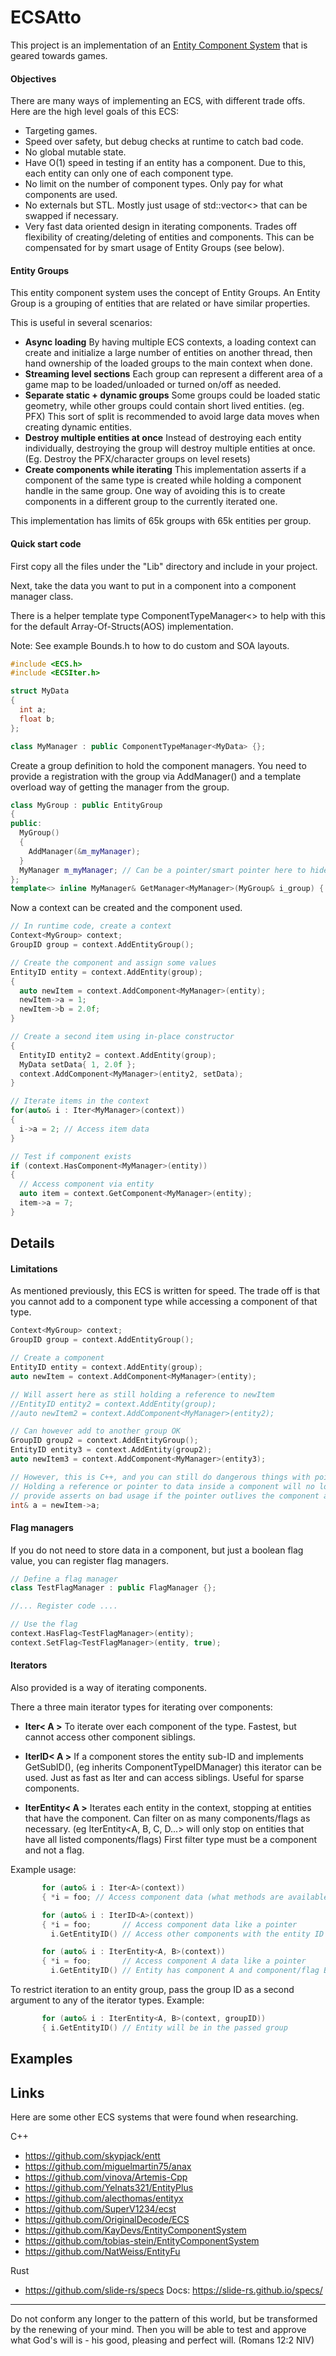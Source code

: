 # ECSAtto
This project is an implementation of an [Entity Component System](https://infogalactic.com/info/Entity_component_system) that is geared towards games.

#### Objectives
There are many ways of implementing an ECS, with different trade offs. Here are the high level goals of this ECS:

- Targeting games.
- Speed over safety, but debug checks at runtime to catch bad code.
- No global mutable state.
- Have O(1) speed in testing if an entity has a component. Due to this, each entity can only one of each component type.
- No limit on the number of component types. Only pay for what components are used.
- No externals but STL. Mostly just usage of std::vector<> that can be swapped if necessary.
- Very fast data oriented design in iterating components. Trades off flexibility of creating/deleting of entities and components. This can be compensated for by smart usage of Entity Groups (see below).

#### Entity Groups
This entity component system uses the concept of Entity Groups. An Entity Group is a grouping of entities that are related or have similar properties. 

This is useful in several scenarios:

- **Async loading** By having multiple ECS contexts, a loading context can create and initialize a large number of entities on another thread, then hand ownership of the loaded groups to the main context when done.  
- **Streaming level sections** Each group can represent a different area of a game map to be loaded/unloaded or turned on/off as needed. 
- **Separate static + dynamic groups** Some groups could be loaded static geometry, while other groups could contain short lived entities. (eg. PFX) This sort of split is recommended to avoid large data moves when creating dynamic entities.
- **Destroy multiple entities at once** Instead of destroying each entity individually, destroying the group will destroy multiple entities at once. (Eg. Destroy the PFX/character groups on level resets)
- **Create components while iterating** This implementation asserts if a component of the same type is created while holding a component handle in the same group. One way of avoiding this is to create components in a different group to the currently iterated one. 

This implementation has limits of 65k groups with 65k entities per group.


#### Quick start code
First copy all the files under the "Lib" directory and include in your project.

Next, take the data you want to put in a component into a component manager class. 

There is a helper template type ComponentTypeManager<> to help with this for the default Array-Of-Structs(AOS) implementation. 

Note: See example Bounds.h to how to do custom and SOA layouts.

```c++
#include <ECS.h>
#include <ECSIter.h>

struct MyData
{
  int a;
  float b;
};

class MyManager : public ComponentTypeManager<MyData> {};
```

Create a group definition to hold the component managers. You need to provide a registration with the group via AddManager() and a template overload way of getting the manager from the group.

```c++
class MyGroup : public EntityGroup
{
public:
  MyGroup()
  {
    AddManager(&m_myManager);
  }
  MyManager m_myManager; // Can be a pointer/smart pointer here to hide component details.
};
template<> inline MyManager& GetManager<MyManager>(MyGroup& i_group) { return i_group.m_myManager; }
```

Now a context can be created and the component used.

```c++
// In runtime code, create a context
Context<MyGroup> context;
GroupID group = context.AddEntityGroup();

// Create the component and assign some values
EntityID entity = context.AddEntity(group);
{
  auto newItem = context.AddComponent<MyManager>(entity);
  newItem->a = 1;
  newItem->b = 2.0f;
}

// Create a second item using in-place constructor
{
  EntityID entity2 = context.AddEntity(group);
  MyData setData{ 1, 2.0f };
  context.AddComponent<MyManager>(entity2, setData);
}

// Iterate items in the context
for(auto& i : Iter<MyManager>(context))
{
  i->a = 2; // Access item data 
}

// Test if component exists
if (context.HasComponent<MyManager>(entity))
{
  // Access component via entity
  auto item = context.GetComponent<MyManager>(entity);
  item->a = 7;
}
```


## Details


#### Limitations
As mentioned previously, this ECS is written for speed. The trade off is that you cannot add to a component type while accessing a component of that type.


```c++
Context<MyGroup> context;
GroupID group = context.AddEntityGroup();

// Create a component
EntityID entity = context.AddEntity(group);
auto newItem = context.AddComponent<MyManager>(entity);

// Will assert here as still holding a reference to newItem
//EntityID entity2 = context.AddEntity(group);
//auto newItem2 = context.AddComponent<MyManager>(entity2);

// Can however add to another group OK
GroupID group2 = context.AddEntityGroup();
EntityID entity3 = context.AddEntity(group2);
auto newItem3 = context.AddComponent<MyManager>(entity3);

// However, this is C++, and you can still do dangerous things with pointers.
// Holding a reference or pointer to data inside a component will no longer 
// provide asserts on bad usage if the pointer outlives the component accessor.
int& a = newItem->a;
```

#### Flag managers

If you do not need to store data in a component, but just a boolean flag value, you can register flag managers.

```c++
// Define a flag manager
class TestFlagManager : public FlagManager {};

//... Register code ....

// Use the flag
context.HasFlag<TestFlagManager>(entity);
context.SetFlag<TestFlagManager>(entity, true);
```

#### Iterators

Also provided is a way of iterating components.

There a three main iterator types for iterating over components:
- **Iter< A >** To iterate over each component of the type. Fastest, but cannot access other component siblings.

- **IterID< A >** If a component stores the entity sub-ID and implements GetSubID(), (eg inherits ComponentTypeIDManager) 
  this iterator can be used. Just as fast as Iter<A> and can access siblings. Useful for sparse components.

- **IterEntity< A >** Iterates each entity in the context, stopping at entities that have the component. 
  Can filter on as many components/flags as necessary. (eg IterEntity<A, B, C, D...> will only stop on entities that have all listed components/flags)
  First filter type must be a component and not a flag.
 
Example usage: 
```c++
       for (auto& i : Iter<A>(context))
       { *i = foo; // Access component data (what methods are available depends on the component)

       for (auto& i : IterID<A>(context))
       { *i = foo;       // Access component data like a pointer
         i.GetEntityID() // Access other components with the entity ID

       for (auto& i : IterEntity<A, B>(context))
       { *i = foo;       // Access component A data like a pointer
         i.GetEntityID() // Entity has component A and component/flag B
```
To restrict iteration to an entity group, pass the group ID as a second argument to any of the iterator types.
Example:
```c++
       for (auto& i : IterEntity<A, B>(context, groupID))
       { i.GetEntityID() // Entity will be in the passed group
```

## Examples

## Links
Here are some other ECS systems that were found when researching. 

C++
- https://github.com/skypjack/entt
- https://github.com/miguelmartin75/anax
- https://github.com/vinova/Artemis-Cpp
- https://github.com/Yelnats321/EntityPlus
- https://github.com/alecthomas/entityx
- https://github.com/SuperV1234/ecst
- https://github.com/OriginalDecode/ECS
- https://github.com/KayDevs/EntityComponentSystem
- https://github.com/tobias-stein/EntityComponentSystem
- https://github.com/NatWeiss/EntityFu

Rust
- https://github.com/slide-rs/specs Docs: https://slide-rs.github.io/specs/


---

Do not conform any longer to the pattern of this world, but be transformed by the renewing of your mind.
Then you will be able to test and approve what God's will is - his good, pleasing and perfect will. (Romans 12:2 NIV)

